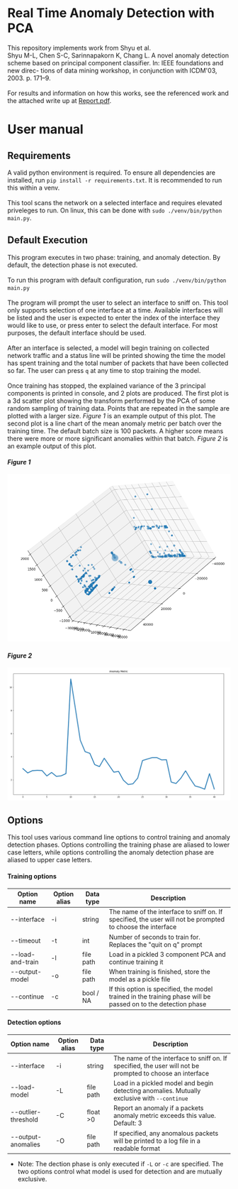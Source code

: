 # Real Time Anomaly Detection with PCA
This repository implements work from Shyu et al. <br/>
Shyu M-L, Chen S-C, Sarinnapakorn K, Chang L. A novel anomaly detection scheme
based on principal component classifier. In: IEEE foundations and new direc-
tions of data mining workshop, in conjunction with ICDM'03, 2003. p. 171–9. <br/>
<br/>
For results and information on how this works, see the referenced work and the attached write up at [Report.pdf](Report.pdf). <br/>

# User manual
## Requirements
A valid python environment is required. To ensure all dependencies are installed, run `pip install -r requirements.txt`. It is recommended to run this within a venv. <br/>
<br/>
This tool scans the network on a selected interface and requires elevated priveleges to run. On linux, this can be done with `sudo ./venv/bin/python main.py`. <br/>
## Default Execution
This program executes in two phase: training, and anomaly detection. By default, the detection phase is not executed. <br/>
<br />
To run this program with default configuration, run `sudo ./venv/bin/python main.py` <br/>
<br/>
The program will prompt the user to select an interface to sniff on. This tool only supports selection of one interface at a time. Available interfaces will be listed and the user is expected to enter the index of the interface they would like to use, or press enter to select the default interface. For most purposes, the default interface should be used. <br/>
<br/>
After an interface is selected, a model will begin training on collected network traffic and a status line will be printed showing the time the model has spent training and the total number of packets that have been collected so far. The user can press `q` at any time to stop training the model. <br/>
<br/>
Once training has stopped, the explained variance of the 3 principal components is printed in console, and 2 plots are produced. The first plot is a 3d scatter plot showing the transform performed by the PCA of some random sampling of training data. Points that are repeated in the sample are plotted with a larger size. *Figure 1* is an example output of this plot. The second plot is a line chart of the mean anomaly metric per batch over the training time. The default batch size is 100 packets. A higher score means there were more or more significant anomalies within that batch. *Figure 2* is an example output of this plot. <br/>
#### *Figure 1*
<img src="Figures/FullTrain.cropped.png"> <br/>
#### *Figure 2*
<img src="Figures/AnomalyMetric.cropped.png"> <br/>
## Options
This tool uses various command line options to control training and anomaly detection phases. Options controlling the training phase are aliased to lower case letters, while options controlling the anomaly detection phase are aliased to upper case letters. <br/>
#### Training options
| Option name | Option alias | Data type | Description |
| --- | --- | --- | --- |
| --interface | -i | string | The name of the interface to sniff on. If specified, the user will not be prompted to choose the interface |
| --timeout | -t | int | Number of seconds to train for. Replaces the "quit on q" prompt |
| --load-and-train | -l | file path | Load in a pickled 3 component PCA and continue training it |
| --output-model | -o | file path | When training is finished, store the model as a pickle file |
| --continue | -c | bool / NA | If this option is specified, the model trained in the training phase will be passed on to the detection phase |

#### Detection options
| Option name | Option alias | Data type | Description |
| --- | --- | --- | --- |
| --interface | -i | string | The name of the interface to sniff on. If specified, the user will not be prompted to choose an interface |
| --load-model | -L | file path | Load in a pickled model and begin detecting anomalies. Mutually exclusive with `--continue` |
| --outlier-threshold | -C | float >0 | Report an anomaly if a packets anomaly metric exceeds this value. Default: 3 |
| --output-anomalies | -O | file path | If specified, any anomalous packets will be printed to a log file in a readable format |

* Note: The dection phase is only executed if `-L` or `-c` are specified. The two options control what model is used for detection and are mutually exclusive.

